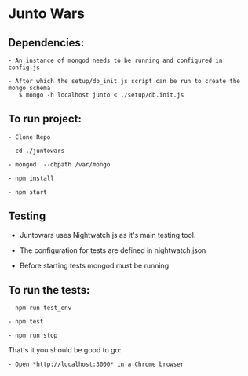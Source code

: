 # Junto Wars

## Dependencies:

    - An instance of mongod needs to be running and configured in config.js
    
    - After which the setup/db_init.js script can be run to create the mongo schema
       $ mongo -h localhost junto < ./setup/db.init.js

## To run project:

    - Clone Repo
	
    - cd ./juntowars
    
    - mongod  --dbpath /var/mongo
    	
    - npm install
	
    - npm start

## Testing
 
   - Juntowars uses Nightwatch.js as it's main testing tool.
     
   - The configuration for tests are defined in nightwatch.json
     
   - Before starting tests mongod must be running
    
## To run the tests:
    
    - npm run test_env  
    
    - npm test 
    
    - npm run stop 

That's it you should be good to go:
    
    - Open *http://localhost:3000* in a Chrome browser
